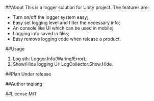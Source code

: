 ##About
This is a logger solution for Unity project.
The features are:

- Turn on/off the logger system easy;
- Easy set logging level and filter the necessary info;
- An console like UI which can be used in mobile;
- Logging info saved in files;
- Easy remove logging code when release a product.

##Usage

1. Log sth: Logger.Info(Waring/Error);
2. Show/Hide logging UI: LogCollector.Show.Hide.

##Plan
Under release

##Author
tnqiang

##License
MIT
